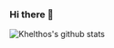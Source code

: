 ### Hi there 👋

![Khelthos's github stats](https://github-readme-stats.vercel.app/api?username=khelthos&show_icons=true&title_color=fff&icon_color=79ff97&text_color=9f9f9f&bg_color=151515)

<!--
**Khelthos/khelthos** is a ✨ _special_ ✨ repository because its `README.md` (this file) appears on your GitHub profile.

Here are some ideas to get you started:

- 🔭 I’m currently working on ...
- 🌱 I’m currently learning ...
- 👯 I’m looking to collaborate on ...
- 🤔 I’m looking for help with ...
- 💬 Ask me about ...
- 📫 How to reach me: ...
- 😄 Pronouns: ...
- ⚡ Fun fact: ...
-->
